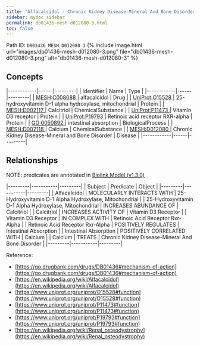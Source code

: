 ```yaml
---
title: "Alfacalcidol - Chronic Kidney Disease-Mineral And Bone Disorder - 3"
sidebar: mydoc_sidebar
permalink: db01436-mesh-d012080-3.html
toc: false 
---
```



Path ID: `DB01436_MESH_D012080_3`
{% include image.html url="images/db01436-mesh-d012080-3.png" file="db01436-mesh-d012080-3.png" alt="db01436-mesh-d012080-3" %}

## Concepts

|------------|------|---------|
| Identifier | Name | Type    |
|------------|------|---------|
| <a href="https://identifiers.org/MESH:C008088">MESH:C008088 </a> | alfacalcidol | Drug |
| <a href="https://identifiers.org/UniProt:O15528">UniProt:O15528 </a> | 25-hydroxyvitamin D-1 alpha hydroxylase, mitochondrial | Protein |
| <a href="https://identifiers.org/MESH:D002117">MESH:D002117 </a> | Calcitriol | ChemicalSubstance |
| <a href="https://identifiers.org/UniProt:P11473">UniProt:P11473 </a> | Vitamin D3 receptor | Protein |
| <a href="https://identifiers.org/UniProt:P19793">UniProt:P19793 </a> | Retinoic acid receptor RXR-alpha | Protein |
| <a href="https://identifiers.org/GO:0050892">GO:0050892 </a> | intestinal absorption | BiologicalProcess |
| <a href="https://identifiers.org/MESH:D002118">MESH:D002118 </a> | Calcium | ChemicalSubstance |
| <a href="https://identifiers.org/MESH:D012080">MESH:D012080 </a> | Chronic Kidney Disease-Mineral and Bone Disorder | Disease |
|------------|------|---------|

## Relationships


NOTE: predicates are annotated in <a href="https://github.com/biolink/biolink-model/releases/tag/v1.3.0">Biolink Model (v1.3.0)</a>

|---------|-----------|---------|
| Subject | Predicate | Object  |
|---------|-----------|---------|
| Alfacalcidol | MOLECULARLY INTERACTS WITH | 25-Hydroxyvitamin D-1 Alpha Hydroxylase, Mitochondrial |
| 25-Hydroxyvitamin D-1 Alpha Hydroxylase, Mitochondrial | INCREASES ABUNDANCE OF | Calcitriol |
| Calcitriol | INCREASES ACTIVITY OF | Vitamin D3 Receptor |
| Vitamin D3 Receptor | IN COMPLEX WITH | Retinoic Acid Receptor Rxr-Alpha |
| Retinoic Acid Receptor Rxr-Alpha | POSITIVELY REGULATES | Intestinal Absorption |
| Intestinal Absorption | POSITIVELY CORRELATED WITH | Calcium |
| Calcium | TREATS | Chronic Kidney Disease-Mineral And Bone Disorder |
|---------|-----------|---------|

Reference: 
  - [https://go.drugbank.com/drugs/DB01436#mechanism-of-action](https://go.drugbank.com/drugs/DB01436#mechanism-of-action)
  - [https://en.wikipedia.org/wiki/Alfacalcidol](https://en.wikipedia.org/wiki/Alfacalcidol)
  - [https://www.uniprot.org/uniprot/O15528#function](https://www.uniprot.org/uniprot/O15528#function)
  - [https://www.uniprot.org/uniprot/P11473#function](https://www.uniprot.org/uniprot/P11473#function)
  - [https://www.uniprot.org/uniprot/P19793#function](https://www.uniprot.org/uniprot/P19793#function)
  - [https://en.wikipedia.org/wiki/Renal_osteodystrophy](https://en.wikipedia.org/wiki/Renal_osteodystrophy)
